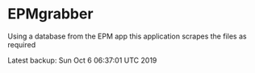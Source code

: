 # EPMgrabber
Using a database from the EPM app this application scrapes the files as required


Latest backup: Sun Oct 6 06:37:01 UTC 2019
